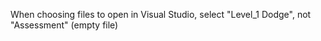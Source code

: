 When choosing files to open in Visual Studio, select "Level_1 Dodge", not "Assessment" (empty file)

